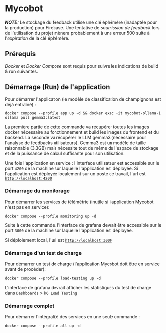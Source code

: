 # Mycobot 

**_NOTE:_** Le stockage du feedback utilise une clé éphémère (inadaptée pour la production) pour Firebase. Une tentative de *soumission de feedback* lors de l'utilisation du projet mènera probablement à une erreur 500 suite à l'*expiration* de la clé éphémère.

## Prérequis
*Docker* et *Docker Compose* sont requis pour suivre les indications de build & run suivantes.

## Démarrage (Run) de l'application
Pour démarrer l'application (le modèle de classification de champignons est déjà entraîné) :

`docker compose --profile app up -d && docker exec -it mycobot-ollama-1 ollama pull gemma3:latest`

La première partie de cette  commande va récupérer toutes les images docker nécessaire au fonctionnement et build les images du frontend et du backend. La seconde va récupérer le LLM gemma3 (nécessaire pour l'analyse de feedbacks utilisateurs). Gemma3 est un modèle de taille raisonnable (3.3GB) mais nécessite tout de même de l'espace de stockage et de la puissance de calcul suffisante pour son utilisation.

Une fois l'application en service : l'interface utilisateur est accessible sur le port `4200` de la machine sur laquelle l'application est déployée. 
Si l'application est déployée localement sur un poste de travail, l'url est [`http://localhost:4200`](http://localhost:4200)

### Démarrage du monitorage
Pour démarrer les services de télémétrie (inutile si l'application Mycobot n'est pas en service):

`docker compose --profile monitoring up -d`

Suite à cette commande, l'interface de grafana devrait être accessible sur le port `3000` de la machine sur laquelle l'application est déployée.

Si déploiement local, l'url est [`http://localhost:3000`](http://localhost:3000)

### Démarrage d'un test de charge
Pour démarrer un test de charge (l'application Mycobot doit être en service avant de procéder):

`docker compose --profile load-testing up -d`

L'interface de grafana devrait afficher les statistiques du test de charge dans `Dashboards` > `k6 Load Testing`

### Démarrage complet
Pour démarrer l'intégralité des services en une seule commande : 

`docker compose --profile all up -d`